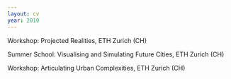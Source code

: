 ```yaml
---
layout: cv
year: 2010
---
```


Workshop: Projected Realities, ETH Zurich (CH)

Summer School: Visualising and Simulating Future Cities, ETH Zurich (CH)

Workshop: Articulating Urban Complexities, ETH Zurich (CH)







